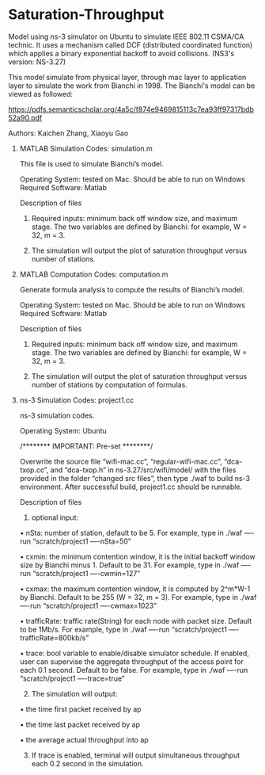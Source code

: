 # Saturation-Throughput
Model using ns-3 simulator on Ubuntu to simulate IEEE 802.11 CSMA/CA technic. It uses a mechanism called DCF (distributed coordinated function) which applies a binary exponential backoff to avoid collisions. (NS3's version: NS-3.27)

This model simulate from physical layer, through mac layer to application layer to simulate the work from Bianchi in 1998. The Bianchi's model can be viewed as followed:

https://pdfs.semanticscholar.org/4a5c/f874e9469815113c7ea93ff97317bdb52a90.pdf

Authors: Kaichen Zhang, Xiaoyu Gao

1. MATLAB Simulation Codes: simulation.m

	This file is used to simulate Bianchi’s model.

	Operating System: tested on Mac. Should be able to run on Windows
	Required Software: Matlab

	Description of files

	1) Required inputs: minimum back off window size, and maximum stage. The two variables are defined by Bianchi: for example, W = 32, m = 3.

	2) The simulation will output the plot of saturation throughput versus number of stations.

2. MATLAB Computation Codes: computation.m

	Generate formula analysis to compute the results of Bianchi’s model.

	Operating System: tested on Mac. Should be able to run on Windows
	Required Software: Matlab

	Description of files

	1) Required inputs: minimum back off window size, and maximum stage. The two variables are defined by Bianchi: for example, W = 32, m = 3.

	2) The simulation will output the plot of saturation throughput versus number of stations by computation of formulas.

3. ns-3 Simulation Codes: project1.cc
	
	ns-3 simulation codes.
	
	Operating System: Ubuntu

	/******** IMPORTANT: Pre-set ********/

	Overwrite the source file “wifi-mac.cc”, “regular-wifi-mac.cc”, “dca-txop.cc”, and “dca-txop.h” in ns-3.27/src/wifi/model/ with the files provided in the folder “changed src files”, then type ./waf to build ns-3 environment. After successful build, project1.cc should be runnable.

	Description of files

	1) optional input:

	• nSta: number of station, default to be 5. For example, type in ./waf —-run “scratch/project1 —-nSta=50”

	• cxmin: the minimum contention window, it is the initial backoff window size by Bianchi minus 1. Default to be 31. For example, type in ./waf —-run “scratch/project1 —-cwmin=127”

	• cxmax: the maximum contention window, it is computed by 2^m*W-1 by Bianchi. Default to be 255 (W = 32, m = 3). For example, type in ./waf —-run “scratch/project1 —-cwmax=1023”

	• trafficRate: traffic rate(String) for each node with packet size. Default to be 1Mb/s. For example, type in ./waf —-run “scratch/project1 —-trafficRate=800kb/s”
	
	• trace: bool variable to enable/disable simulator schedule. If enabled, user can supervise the aggregate throughput of the access point for each 0.1 second. Default to be false. For example, type in ./waf —-run “scratch/project1 —-trace=true”

	2) The simulation will output: 
	
	• the time first packet received by ap 
	
	• the time last packet received by ap
	
	• the average actual throughput into ap

	3) If trace is enabled, terminal will output simultaneous throughput each 0.2 second in the simulation.
